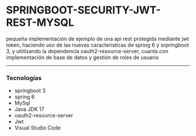 # SPRINGBOOT-SECURITY-JWT-REST-MYSQL

pequeña implementación de ejemplo de una api rest protegida mediante jwt token, haciendo uso de las nuevas caracteristicas de spring 6 y srpringboot 3, y utiilizando la dependencia 
oauth2-resource-server, cuanta con implementación de base de datos y gestión de roles de usuario

----
### Tecnologías

* springboot 3
* spring 6
* MySql 
* Java JDK 17
* oauth2-resource-server
* Jwt
* Visual Studio Code

